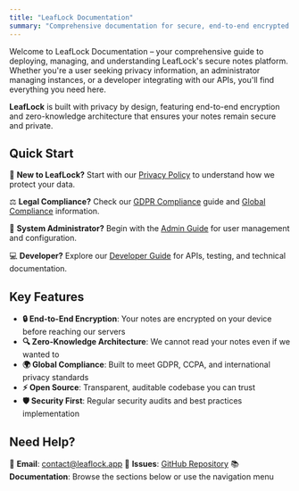 ```yaml
---
title: "LeafLock Documentation"
summary: "Comprehensive documentation for secure, end-to-end encrypted notes with zero-knowledge architecture."
---
```


Welcome to LeafLock Documentation – your comprehensive guide to deploying, managing, and understanding LeafLock's secure notes platform. Whether you're a user seeking privacy information, an administrator managing instances, or a developer integrating with our APIs, you'll find everything you need here.

**LeafLock** is built with privacy by design, featuring end-to-end encryption and zero-knowledge architecture that ensures your notes remain secure and private.

## Quick Start

🚀 **New to LeafLock?** Start with our [Privacy Policy](/pages/privacy-policy/) to understand how we protect your data.

⚖️ **Legal Compliance?** Check our [GDPR Compliance](/pages/gdpr-compliance/) guide and [Global Compliance](/pages/global-compliance/) information.

🔧 **System Administrator?** Begin with the [Admin Guide](/pages/admin-guide/) for user management and configuration.

💻 **Developer?** Explore our [Developer Guide](/pages/developer-guide/) for APIs, testing, and technical documentation.

## Key Features

- **🔒 End-to-End Encryption**: Your notes are encrypted on your device before reaching our servers
- **🔍 Zero-Knowledge Architecture**: We cannot read your notes even if we wanted to
- **🌍 Global Compliance**: Built to meet GDPR, CCPA, and international privacy standards
- **⚡ Open Source**: Transparent, auditable codebase you can trust
- **🛡️ Security First**: Regular security audits and best practices implementation

## Need Help?

📧 **Email**: [contact@leaflock.app](mailto:contact@leaflock.app)
🐛 **Issues**: [GitHub Repository](https://github.com/RelativeSure/LeafLock)
📚 **Documentation**: Browse the sections below or use the navigation menu
